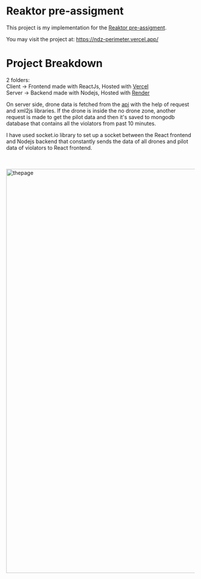 # Reaktor pre-assigment

This project is my implementation for the [Reaktor pre-assigment](https://assignments.reaktor.com/birdnest/?_gl=1*ar90ta*_ga*MTcyODI2MDgxNi4xNjcwODQ0NTA5*_ga_DX023XT0SX*MTY3MDg0NDUwOS4xLjEuMTY3MDg0NDU2My42LjAuMA).

You may visit the project at: https://ndz-perimeter.vercel.app/ 

# Project Breakdown

2 folders: <br />
Client -> Frontend made with ReactJs, Hosted with [Vercel](https://vercel.com) <br />
Server -> Backend made with Nodejs, Hosted with [Render](https://render.com/)

On server side, drone data is fetched from the [api](https://assignments.reaktor.com/birdnest/drones) with the help of request and xml2js libraries. If the drone is inside the no drone zone, another request is made to get the pilot data and then it's saved to mongodb database that contains all the violators from past 10 minutes. 

I have used socket.io library to set up a socket between the React frontend and Nodejs backend that constantly sends the data of all drones and pilot data of violators to React frontend.

<br />
<br />

<img width="1080" alt="thepage" src="https://user-images.githubusercontent.com/39335935/209451111-8e5dc41b-0487-4bce-845c-7145ee31bc0e.png">